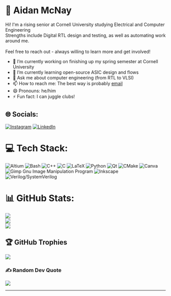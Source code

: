 <!--
**Aidan-McNay/Aidan-McNay** is a ✨ _special_ ✨ repository because its `README.md` (this file) appears on your GitHub profile.

Here are some ideas to get you started:

- 🔭 I’m currently working on ...
- 🌱 I’m currently learning ...
- 👯 I’m looking to collaborate on ...
- 🤔 I’m looking for help with ...
- 💬 Ask me about ...
- 📫 How to reach me: ...
- 😄 Pronouns: ...
- ⚡ Fun fact: ...
-->

# 💫 Aidan McNay
Hi! I'm a rising senior at Cornell University studying Electrical and Computer Engineering<br>Strengths include Digital RTL design and testing, as well as automating work around me.<br><br>Feel free to reach out - always willing to learn more and get involved!

- 🔭 I’m currently working on finishing up my spring semester at Cornell University
- 🌱 I’m currently learning open-source ASIC design and flows
- 💬 Ask me about computer engineering (from RTL to VLSI)
- 📫 How to reach me: The best way is probably [email](mailto:acm289@cornell.edu) 
- 😄 Pronouns: he/him
- ⚡ Fun fact: I can juggle clubs!


## 🌐 Socials:
[![Instagram](https://img.shields.io/badge/Instagram-%23E4405F.svg?logo=Instagram&logoColor=white)](https://instagram.com/aidan_c_mcnay) [![LinkedIn](https://img.shields.io/badge/LinkedIn-%230077B5.svg?logo=linkedin&logoColor=white)](https://linkedin.com/in/aidan-mcnay-0ba928201) 

# 💻 Tech Stack:
![Altium](https://img.shields.io/badge/-Altium%20Designer-A5915F?style=for-the-badge&logo=altium-designer&logoColor=black) ![Bash](https://img.shields.io/badge/-Bash-4EAA25?style=for-the-badge&logo=gnu-bash&logoColor=white) ![C++](https://img.shields.io/badge/c++-%2300599C.svg?style=for-the-badge&logo=c%2B%2B&logoColor=white) ![C](https://img.shields.io/badge/c-%2300599C.svg?style=for-the-badge&logo=c&logoColor=white) ![LaTeX](https://img.shields.io/badge/latex-%23008080.svg?style=for-the-badge&logo=latex&logoColor=white) ![Python](https://img.shields.io/badge/python-3670A0?style=for-the-badge&logo=python&logoColor=ffdd54) ![Qt](https://img.shields.io/badge/Qt-%23217346.svg?style=for-the-badge&logo=Qt&logoColor=white) ![CMake](https://img.shields.io/badge/CMake-%23008FBA.svg?style=for-the-badge&logo=cmake&logoColor=white) ![Canva](https://img.shields.io/badge/Canva-%2300C4CC.svg?style=for-the-badge&logo=Canva&logoColor=white) ![Gimp Gnu Image Manipulation Program](https://img.shields.io/badge/Gimp-657D8B?style=for-the-badge&logo=gimp&logoColor=FFFFFF) ![Inkscape](https://img.shields.io/badge/Inkscape-e0e0e0?style=for-the-badge&logo=inkscape&logoColor=080A13) ![Verilog/SystemVerilog](https://img.shields.io/badge/Verilog%2FSystemVerilog-b31b1b?style=for-the-badge)
# 📊 GitHub Stats:
![](https://github-readme-stats.vercel.app/api?username=Aidan-McNay&theme=radical&hide_border=false&include_all_commits=true&count_private=true)<br/>
![](https://github-readme-streak-stats.herokuapp.com/?user=Aidan-McNay&theme=radical&hide_border=false)<br/>
![](https://github-readme-stats.vercel.app/api/top-langs/?username=Aidan-McNay&theme=radical&hide_border=false&include_all_commits=true&count_private=true&layout=compact)

## 🏆 GitHub Trophies
![](https://github-profile-trophy.vercel.app/?username=Aidan-McNay&theme=radical&no-frame=false&no-bg=false&margin-w=4)

### ✍️ Random Dev Quote
![](https://quotes-github-readme.vercel.app/api?type=horizontal&theme=radical)

---
<!--
[![](https://visitcount.itsvg.in/api?id=Aidan-McNay&icon=0&color=0)](https://visitcount.itsvg.in)
-->

<!-- Proudly created with GPRM ( https://gprm.itsvg.in ) -->
